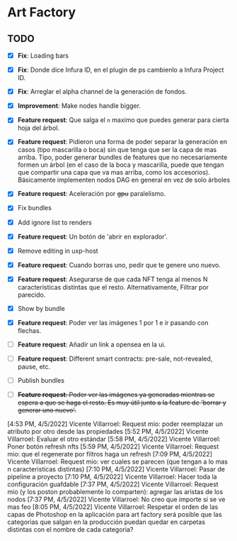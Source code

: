# Art Factory

## TODO

- [x] **Fix**: Loading bars
- [x] **Fix**: Donde dice Infura ID, en el plugin de ps cambienlo a Infura Project ID.
- [x] **Fix**: Arreglar el alpha channel de la generación de fondos.
- [x] **Improvement**: Make nodes handle bigger.
- [x] **Feature request**: Que salga el `n` maximo que puedes generar para cierta hoja del árbol.
- [x] **Feature request**: Pidieron una forma de poder separar la generación en casos (tipo mascarilla o boca) sin que tenga que ser la capa de mas arriba. Tipo, poder generar bundles de features que no necesariamente formen un árbol (en el caso de la boca y mascarilla, puede que tengan que compartir una capa que va mas arriba, como los accesorios). Básicamente implementen nodos DAG en general en vez de solo árboles
- [x] **Feature request**: Aceleración por ~~gpu~~ paralelismo.
- [x] Fix bundles
- [x] Add ignore list to renders
- [x] **Feature request**: Un botón de 'abrir en explorador'.
- [x] Remove editing in uxp-host
- [x] **Feature request**: Cuando borras uno, pedir que te genere uno nuevo.
- [x] **Feature request**: Asegurarse de que cada NFT tenga al menos N caracteristicas distintas que el resto. Alternativamente, Filtrar por parecido.
- [x] Show by bundle
- [x] **Feature request**: Poder ver las imágenes 1 por 1 e ir pasando con flechas.
- [ ] **Feature request**: Añadir un link a opensea en la ui.
- [ ] **Feature request**: Different smart contracts: pre-sale, not-revealed, pause, etc.
- [ ] Publish bundles

- [ ] ~~**Feature request**: Poder ver las imágenes ya generadas mientras se espera a que se haga el resto. Es muy útil junto a la feature de 'borrar y generar uno nuevo'.~~


[4:53 PM, 4/5/2022] Vicente Villarroel: Request mio: poder reemplazar un atributo por otro desde las propiedades
[5:52 PM, 4/5/2022] Vicente Villarroel: Evaluar el otro estándar
[5:58 PM, 4/5/2022] Vicente Villarroel: Poner botón refresh nfts
[5:59 PM, 4/5/2022] Vicente Villarroel: Request mio: que el regenerate por filtros haga un refresh
[7:09 PM, 4/5/2022] Vicente Villarroel: Request mio: ver cuales se parecen (que tengan a lo mas n caracteristicas distintas)
[7:10 PM, 4/5/2022] Vicente Villarroel: Pasar de pipeline a proyecto
[7:10 PM, 4/5/2022] Vicente Villarroel: Hacer toda la configuración guafdable
[7:37 PM, 4/5/2022] Vicente Villarroel: Request mio (y los poston probablemente lo comparten): agregar las aristas de los nodos
[7:37 PM, 4/5/2022] Vicente Villarroel: No creo que importe si se ve mas feo
[8:05 PM, 4/5/2022] Vicente Villarroel: Respetar el orden de las capas de Photoshop en la aplicación
para art factory será posible que las categorias que salgan en la producción puedan quedar en carpetas distintas con el nombre de cada categoria?